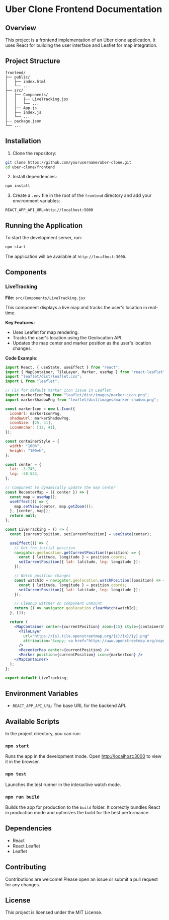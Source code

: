 # Uber Clone Frontend Documentation

## Overview

This project is a frontend implementation of an Uber clone application. It uses React for building the user interface and Leaflet for map integration.

## Project Structure

```
frontend/
├── public/
│   ├── index.html
│   └── ...
├── src/
│   ├── Components/
│   │   ├── LiveTracking.jsx
│   │   └── ...
│   ├── App.js
│   ├── index.js
│   └── ...
├── package.json
└── ...
```

## Installation

1. Clone the repository:

```bash
git clone https://github.com/yourusername/uber-clone.git
cd uber-clone/frontend
```

2. Install dependencies:

```bash
npm install
```

3. Create a `.env` file in the root of the `frontend` directory and add your environment variables:

```
REACT_APP_API_URL=http://localhost:5000
```

## Running the Application

To start the development server, run:

```bash
npm start
```

The application will be available at `http://localhost:3000`.

## Components

### LiveTracking

**File:** `src/Components/LiveTracking.jsx`

This component displays a live map and tracks the user's location in real-time.

**Key Features:**

- Uses Leaflet for map rendering.
- Tracks the user's location using the Geolocation API.
- Updates the map center and marker position as the user's location changes.

**Code Example:**

```jsx
import React, { useState, useEffect } from "react";
import { MapContainer, TileLayer, Marker, useMap } from "react-leaflet";
import "leaflet/dist/leaflet.css";
import L from "leaflet";

// Fix for default marker icon issue in Leaflet
import markerIconPng from "leaflet/dist/images/marker-icon.png";
import markerShadowPng from "leaflet/dist/images/marker-shadow.png";

const markerIcon = new L.Icon({
  iconUrl: markerIconPng,
  shadowUrl: markerShadowPng,
  iconSize: [25, 41],
  iconAnchor: [12, 41],
});

const containerStyle = {
  width: "100%",
  height: "100vh",
};

const center = {
  lat: -3.745,
  lng: -38.523,
};

// Component to dynamically update the map center
const RecenterMap = ({ center }) => {
  const map = useMap();
  useEffect(() => {
    map.setView(center, map.getZoom());
  }, [center, map]);
  return null;
};

const LiveTracking = () => {
  const [currentPosition, setCurrentPosition] = useState(center);

  useEffect(() => {
    // Get the initial position
    navigator.geolocation.getCurrentPosition((position) => {
      const { latitude, longitude } = position.coords;
      setCurrentPosition({ lat: latitude, lng: longitude });
    });

    // Watch position changes
    const watchId = navigator.geolocation.watchPosition((position) => {
      const { latitude, longitude } = position.coords;
      setCurrentPosition({ lat: latitude, lng: longitude });
    });

    // Cleanup watcher on component unmount
    return () => navigator.geolocation.clearWatch(watchId);
  }, []);

  return (
    <MapContainer center={currentPosition} zoom={15} style={containerStyle}>
      <TileLayer
        url="https://{s}.tile.openstreetmap.org/{z}/{x}/{y}.png"
        attribution='&copy; <a href="https://www.openstreetmap.org/copyright">OpenStreetMap</a> contributors'
      />
      <RecenterMap center={currentPosition} />
      <Marker position={currentPosition} icon={markerIcon} />
    </MapContainer>
  );
};

export default LiveTracking;
```

## Environment Variables

- `REACT_APP_API_URL`: The base URL for the backend API.

## Available Scripts

In the project directory, you can run:

### `npm start`

Runs the app in the development mode. Open [http://localhost:3000](http://localhost:3000) to view it in the browser.

### `npm test`

Launches the test runner in the interactive watch mode.

### `npm run build`

Builds the app for production to the `build` folder. It correctly bundles React in production mode and optimizes the build for the best performance.

## Dependencies

- React
- React Leaflet
- Leaflet

## Contributing

Contributions are welcome! Please open an issue or submit a pull request for any changes.

## License

This project is licensed under the MIT License.
